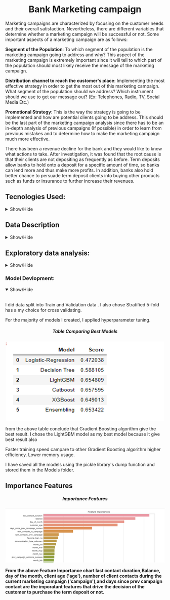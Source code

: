 <h1><center>Bank Marketing campaign</center></h1>
Marketing campaigns are characterized by focusing on the customer needs and their overall satisfaction. Nevertheless, there are different variables that determine whether a marketing campaign will be successful or not. Some important aspects of a marketing campaign are as follows: 

<b>Segment of the Population</b>: To which segment of the population is the marketing campaign going to address and why? This aspect of the marketing campaign is extremely important since it will tell to which part of the population should most likely receive the message of the marketing campaign. 

<b>Distribution channel to reach the customer's place</b>: Implementing the most effective strategy in order to get the most out of this marketing campaign. What segment of the population should we address? Which instrument should we use to get our message out? (Ex: Telephones, Radio, TV, Social Media Etc.) 

<b>Promotional Strategy</b>: This is the way the strategy is going to be implemented and how are potential clients going to be address. This should be the last part of the marketing campaign analysis since there has to be an in-depth analysis of previous campaigns (If possible) in order to learn from previous mistakes and to determine how to make the marketing campaign much more effective.

There has been a revenue decline for the bank and they would like to know what actions to take. After investigation, it was found that the root cause is that their clients are not depositing as frequently as before. Term deposits allow banks to hold onto a deposit for a specific amount of time, so banks can lend more and thus make more profits. In addition, banks also hold better chance to persuade term deposit clients into buying other products such as funds or insurance to further increase their revenues.

## Tecnologies Used:
<details>
<a name="Technologies_Used"></a>
<summary>Show/Hide</summary>
<br>
    
* <strong>Python</strong>
* <strong>Pandas</strong>
* <strong>Numpy</strong>
* <strong>Matplotlib</strong>
* <strong>Seaborn</strong>
* <strong>Scikit-Learn</strong>
</details>


## Data Description
<details>
<a name="Data Description"></a>
<summary>Show/Hide</summary>
<br>
<h5 align="center">Dataset Description</h5>
<p align="center">
  <img src="https://github.com/HardikMochi/Bank/blob/main/Image/1.PNG" width=600>
</p>
 We can see that variables 1 to 16 can be used for modelling. 
 
Variable '**id**' is Identifier column. It has a unique value for every sample in the dataset and cannot be used for modelling.

Variable <b>term_deposit_subscribed</b> is Target/y column. It has binary values and we need to learn to predict this variable given our above 16 variables as features.
</details>




## Exploratory data analysis:
<details>
<a name="Exploratory data analysis"></a>
<summary>Show/Hide</summary>
<br>
We did following steps to explore the data set:

1. Brief Look at the Dataset
2. See the dataset shape.
3. Target Distribution.
4. See the variables datatypes.
5. See the number of missing/null values.
6. See the number of unique values in each variable. 


### **Analyzing Each Variable & their relationships**
There are two types of features that we have:

1. Categorical
2. Numerical

Also our target is Binary

For each feature type  perform two types of analysis:

1. Univariate: Analyze 1 feature at a time

2. Bivariate: Analyze the relationship of that feature with target variable, i.e. 'term_deposit_subscribed'

using EDA we can find the answer of the following Question.

<b>Q. Do married people have more chances of subscribing to a term deposit ?</b>
<p>
  <img src="https://github.com/HardikMochi/Bank/blob/main/Image/2.PNG" width=600>
</p>

The data tells us quite a different story than our initial thought process, single people are the more likely to subscribe to a term deposit.

**Q. Do people with a higher bank balance more likely subscribe to term deposit than people with low balance ?**
<p>
  <img src="https://github.com/HardikMochi/Bank/blob/main/Image/3.PNG" width=600>
</p>
If you see the plot above median balance of customers not subscribing to a term deposit is around 400 whereas median balance of customers subscribing to a term deposit is 800. 

**Q. Does the length of the call made to the customers tell us anything about their chances of subscribing ?**

<p align="center">
  <img src="https://github.com/HardikMochi/Bank/blob/main/Image/4.PNG" width=600 height=300>
</p>

From the plot above median last_call_duration made to the customers not subscribing to a term deposit is around 150 seconds. Median last_call_duration made to the customers subscribing to a term deposit is around 450 seconds.
</details>

### Model Devlopment:
<details open>
<summary>Show/Hide</summary>
<br>

I did data split into Train and Validation data . I also chose Stratified 5-fold has a my choice for cross validating.

For the majority of models I created, I applied hyperparameter tuning.


<h5 align="center">Table Comparing Best Models</h5>
<p align="center">
  <img src="https://github.com/HardikMochi/Bank/blob/main/Image/model.PNG" width=500 height=250>
</p>

from the above table conclude that Gradient Boosting algorithm give the best result. I chose the LightGBM model as my best model because it give best result also

Faster training speed campare to other Gradient Boosting algorithm
higher efficiency.
Lower memory usage.

I have saved all the models using the pickle library's dump function and stored them in the Models folder.
</details>

## Importance Features

<h5 align="center">Importance Features</h5>
<p align="center">
  <img src="https://github.com/HardikMochi/Bank/blob/main/Image/important feature.PNG">
</p>
<b>From the above Feature Importance chart last contact duration,Balance, day of the month, client age ('age'), number of client contacts during the current marketing campaign ('campaign'),and days since prev campaign contact are the imporatant features that drive the decision of the customer to purchase the term deposit or not.</b>




